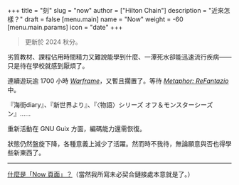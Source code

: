 +++
title = "刻"
slug = "now"
author = ["Hilton Chain"]
description = "近來怎樣？"
draft = false
[menu.main]
name = "Now"
weight = -60
[menu.main.params]
icon = "date"
+++

> 更新於 2024 秋分。

劣質教材、課程佔用時間精力又難說能學到什麼、一潭死水卻能迅速流行疾病——只是待在學校就感到厭煩了。

連續遊玩逾 1700 小時 [_Warframe_](https://www.warframe.com/)，又暫且擱置了。等待 [_Metaphor: ReFantazio_](https://rpg.jp/) 中。

『海街diary』、『新世界より』、『〈物語〉シリーズ オフ＆モンスターシーズン』……

重新活動在 GNU Guix 方面，編碼能力還需恢復。

狀態仍然盤旋下降，各種意義上減少了活躍。然而時不我待，無論願意與否也得學些新東西了。

---

[什麼是「Now 頁面」？](https://nownownow.com/about)（當然我所寫未必契合鏈接處本意就是了。）
